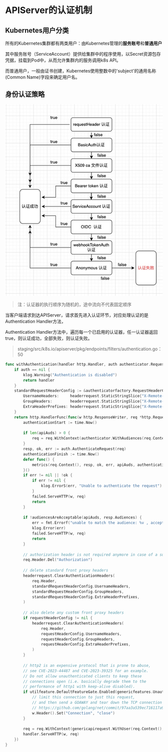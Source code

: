 # APIServer的认证机制

## Kubernetes用户分类

所有的Kubernetes集群都有两类用户：由Kubernetes管理的**服务账号**和**普通用户**

其中服务账号（ServiceAccount）提供给集群中的程序使用，以Secret资源包存凭据，挂载到Pod中，从而允许集群内的服务调用k8s API。

而普通用户，一般由证书创建，Kubernetes使用整数中的'subject'的通用名称(Common Name)字段来确定用户名。

## 身份认证策略

![20210203112246](assets/20210203112246-1719998067641-2.png)

> 注：认证器的执行顺序为随机的，途中流向不代表固定顺序

当客户端请求到达APIServer，请求首先进入认证环节，对应处理认证的是Authentication Handler方法，

Authentication Handler方法中，遍历每一个已启用的认证器，任一认证器返回true，则认证成功，全部失败，则认证失败。



> staging/src/k8s.io/apiserver/pkg/endpoints/filters/authentication.go：50

```go
func withAuthentication(handler http.Handler, auth authenticator.Request, failed http.Handler, apiAuds authenticator.Audiences, requestHeaderConfig *authenticatorfactory.RequestHeaderConfig, metrics authenticationRecordMetricsFunc) http.Handler {
	if auth == nil {
		klog.Warning("Authentication is disabled")
		return handler
	}
	standardRequestHeaderConfig := &authenticatorfactory.RequestHeaderConfig{
		UsernameHeaders:     headerrequest.StaticStringSlice{"X-Remote-User"},
		GroupHeaders:        headerrequest.StaticStringSlice{"X-Remote-Group"},
		ExtraHeaderPrefixes: headerrequest.StaticStringSlice{"X-Remote-Extra-"},
	}
	return http.HandlerFunc(func(w http.ResponseWriter, req *http.Request) {
		authenticationStart := time.Now()

		if len(apiAuds) > 0 {
			req = req.WithContext(authenticator.WithAudiences(req.Context(), apiAuds))
		}
		resp, ok, err := auth.AuthenticateRequest(req)
		authenticationFinish := time.Now()
		defer func() {
			metrics(req.Context(), resp, ok, err, apiAuds, authenticationStart, authenticationFinish)
		}()
		if err != nil || !ok {
			if err != nil {
				klog.ErrorS(err, "Unable to authenticate the request")
			}
			failed.ServeHTTP(w, req)
			return
		}

		if !audiencesAreAcceptable(apiAuds, resp.Audiences) {
			err = fmt.Errorf("unable to match the audience: %v , accepted: %v", resp.Audiences, apiAuds)
			klog.Error(err)
			failed.ServeHTTP(w, req)
			return
		}

		// authorization header is not required anymore in case of a successful authentication.
		req.Header.Del("Authorization")

		// delete standard front proxy headers
		headerrequest.ClearAuthenticationHeaders(
			req.Header,
			standardRequestHeaderConfig.UsernameHeaders,
			standardRequestHeaderConfig.GroupHeaders,
			standardRequestHeaderConfig.ExtraHeaderPrefixes,
		)

		// also delete any custom front proxy headers
		if requestHeaderConfig != nil {
			headerrequest.ClearAuthenticationHeaders(
				req.Header,
				requestHeaderConfig.UsernameHeaders,
				requestHeaderConfig.GroupHeaders,
				requestHeaderConfig.ExtraHeaderPrefixes,
			)
		}

		// http2 is an expensive protocol that is prone to abuse,
		// see CVE-2023-44487 and CVE-2023-39325 for an example.
		// Do not allow unauthenticated clients to keep these
		// connections open (i.e. basically degrade them to the
		// performance of http1 with keep-alive disabled).
		if utilfeature.DefaultFeatureGate.Enabled(genericfeatures.UnauthenticatedHTTP2DOSMitigation) && req.ProtoMajor == 2 && isAnonymousUser(resp.User) {
			// limit this connection to just this request,
			// and then send a GOAWAY and tear down the TCP connection
			// https://github.com/golang/net/commit/97aa3a539ec716117a9d15a4659a911f50d13c3c
			w.Header().Set("Connection", "close")
		}

		req = req.WithContext(genericapirequest.WithUser(req.Context(), resp.User))
		handler.ServeHTTP(w, req)
	})
}
```

